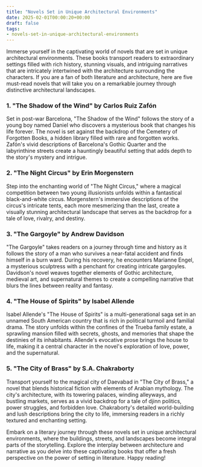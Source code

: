 ```yaml
---
title: "Novels Set in Unique Architectural Environments"
date: 2025-02-01T00:00:20+00:00
draft: false
tags: 
- novels-set-in-unique-architectural-environments
---
```


Immerse yourself in the captivating world of novels that are set in unique architectural environments. These books transport readers to extraordinary settings filled with rich history, stunning visuals, and intriguing narratives that are intricately intertwined with the architecture surrounding the characters. If you are a fan of both literature and architecture, here are five must-read novels that will take you on a remarkable journey through distinctive architectural landscapes.

### 1. "The Shadow of the Wind" by Carlos Ruiz Zafón

Set in post-war Barcelona, "The Shadow of the Wind" follows the story of a young boy named Daniel who discovers a mysterious book that changes his life forever. The novel is set against the backdrop of the Cemetery of Forgotten Books, a hidden library filled with rare and forgotten works. Zafón's vivid descriptions of Barcelona's Gothic Quarter and the labyrinthine streets create a hauntingly beautiful setting that adds depth to the story's mystery and intrigue.

### 2. "The Night Circus" by Erin Morgenstern

Step into the enchanting world of "The Night Circus," where a magical competition between two young illusionists unfolds within a fantastical black-and-white circus. Morgenstern's immersive descriptions of the circus's intricate tents, each more mesmerizing than the last, create a visually stunning architectural landscape that serves as the backdrop for a tale of love, rivalry, and destiny.

### 3. "The Gargoyle" by Andrew Davidson

"The Gargoyle" takes readers on a journey through time and history as it follows the story of a man who survives a near-fatal accident and finds himself in a burn ward. During his recovery, he encounters Marianne Engel, a mysterious sculptress with a penchant for creating intricate gargoyles. Davidson's novel weaves together elements of Gothic architecture, medieval art, and supernatural themes to create a compelling narrative that blurs the lines between reality and fantasy.

### 4. "The House of Spirits" by Isabel Allende

Isabel Allende's "The House of Spirits" is a multi-generational saga set in an unnamed South American country that is rich in political turmoil and familial drama. The story unfolds within the confines of the Trueba family estate, a sprawling mansion filled with secrets, ghosts, and memories that shape the destinies of its inhabitants. Allende's evocative prose brings the house to life, making it a central character in the novel's exploration of love, power, and the supernatural.

### 5. "The City of Brass" by S.A. Chakraborty

Transport yourself to the magical city of Daevabad in "The City of Brass," a novel that blends historical fiction with elements of Arabian mythology. The city's architecture, with its towering palaces, winding alleyways, and bustling markets, serves as a vivid backdrop for a tale of djinn politics, power struggles, and forbidden love. Chakraborty's detailed world-building and lush descriptions bring the city to life, immersing readers in a richly textured and enchanting setting.

Embark on a literary journey through these novels set in unique architectural environments, where the buildings, streets, and landscapes become integral parts of the storytelling. Explore the interplay between architecture and narrative as you delve into these captivating books that offer a fresh perspective on the power of setting in literature. Happy reading!